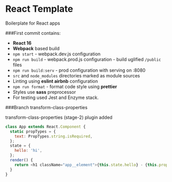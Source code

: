 # React Template

Boilerplate for React apps

###First commit contains:

* **React 16**
* **Webpack** based build
* `npm start` - webpack.dev.js configuration
* `npm run build` - webpack.prod.js configuration - build uglified `/public` files
* `npm run build:serv` - prod configuration with serving on :8080
* `src` and `node_modules` directories marked as module sources
* Linting using **eslint airbnb** configuration
* `npm run format` - format code style using **prettier**
* Styles use **sass** preprocessor
* For testing used Jest and Enzyme stack.

###Branch transform-class-properties

transform-class-properties (stage-2) plugin added

```js
class App extends React.Component {
  static propTypes = {
    text: PropTypes.string.isRequired,
  };
  state = {
    hello: 'hi',
  };
  render() {
    return <h1 className="app__element">{this.state.hello} - {this.props.text}</h1>;
  }
}
```
